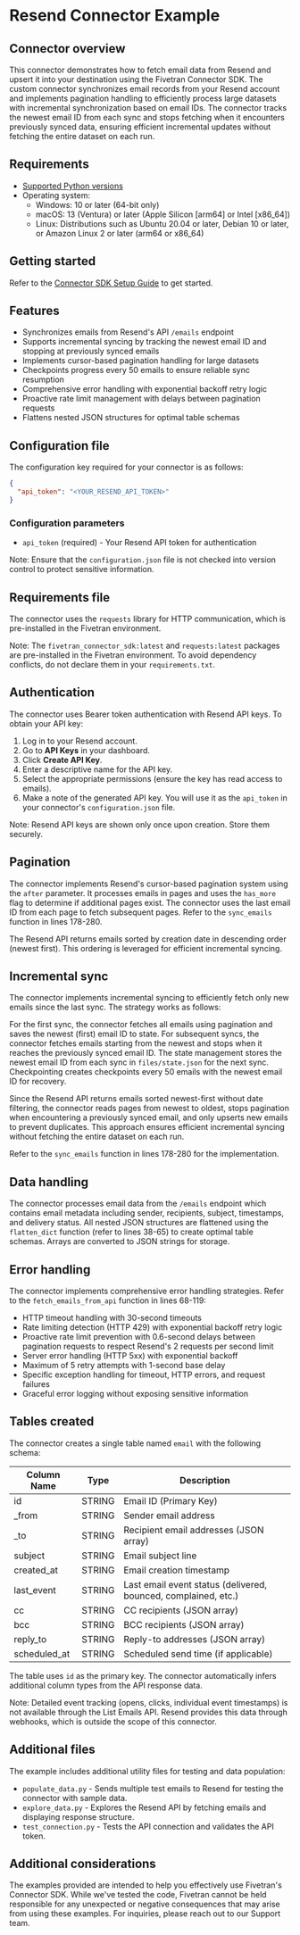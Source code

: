 # Resend Connector Example

## Connector overview
This connector demonstrates how to fetch email data from Resend and upsert it into your destination using the Fivetran Connector SDK. The custom connector synchronizes email records from your Resend account and implements pagination handling to efficiently process large datasets with incremental synchronization based on email IDs. The connector tracks the newest email ID from each sync and stops fetching when it encounters previously synced data, ensuring efficient incremental updates without fetching the entire dataset on each run.

## Requirements
- [Supported Python versions](https://github.com/fivetran/fivetran_connector_sdk/blob/main/README.md#requirements)
- Operating system:
  - Windows: 10 or later (64-bit only)
  - macOS: 13 (Ventura) or later (Apple Silicon [arm64] or Intel [x86_64])
  - Linux: Distributions such as Ubuntu 20.04 or later, Debian 10 or later, or Amazon Linux 2 or later (arm64 or x86_64)

## Getting started
Refer to the [Connector SDK Setup Guide](https://fivetran.com/docs/connectors/connector-sdk/setup-guide) to get started.

## Features
- Synchronizes emails from Resend's API `/emails` endpoint
- Supports incremental syncing by tracking the newest email ID and stopping at previously synced emails
- Implements cursor-based pagination handling for large datasets
- Checkpoints progress every 50 emails to ensure reliable sync resumption
- Comprehensive error handling with exponential backoff retry logic
- Proactive rate limit management with delays between pagination requests
- Flattens nested JSON structures for optimal table schemas

## Configuration file
The configuration key required for your connector is as follows:

```json
{
  "api_token": "<YOUR_RESEND_API_TOKEN>"
}
```

### Configuration parameters

- `api_token` (required) - Your Resend API token for authentication

Note: Ensure that the `configuration.json` file is not checked into version control to protect sensitive information.

## Requirements file
The connector uses the `requests` library for HTTP communication, which is pre-installed in the Fivetran environment.

Note: The `fivetran_connector_sdk:latest` and `requests:latest` packages are pre-installed in the Fivetran environment. To avoid dependency conflicts, do not declare them in your `requirements.txt`.

## Authentication
The connector uses Bearer token authentication with Resend API keys. To obtain your API key:

1. Log in to your Resend account.
2. Go to **API Keys** in your dashboard.
3. Click **Create API Key**.
4. Enter a descriptive name for the API key.
5. Select the appropriate permissions (ensure the key has read access to emails).
6. Make a note of the generated API key. You will use it as the `api_token` in your connector's `configuration.json` file.

Note: Resend API keys are shown only once upon creation. Store them securely.

## Pagination
The connector implements Resend's cursor-based pagination system using the `after` parameter. It processes emails in pages and uses the `has_more` flag to determine if additional pages exist. The connector uses the last email ID from each page to fetch subsequent pages. Refer to the `sync_emails` function in lines 178-280.

The Resend API returns emails sorted by creation date in descending order (newest first). This ordering is leveraged for efficient incremental syncing.

## Incremental sync
The connector implements incremental syncing to efficiently fetch only new emails since the last sync. The strategy works as follows:

For the first sync, the connector fetches all emails using pagination and saves the newest (first) email ID to state. For subsequent syncs, the connector fetches emails starting from the newest and stops when it reaches the previously synced email ID. The state management stores the newest email ID from each sync in `files/state.json` for the next sync. Checkpointing creates checkpoints every 50 emails with the newest email ID for recovery.

Since the Resend API returns emails sorted newest-first without date filtering, the connector reads pages from newest to oldest, stops pagination when encountering a previously synced email, and only upserts new emails to prevent duplicates. This approach ensures efficient incremental syncing without fetching the entire dataset on each run.

Refer to the `sync_emails` function in lines 178-280 for the implementation.

## Data handling
The connector processes email data from the `/emails` endpoint which contains email metadata including sender, recipients, subject, timestamps, and delivery status. All nested JSON structures are flattened using the `flatten_dict` function (refer to lines 38-65) to create optimal table schemas. Arrays are converted to JSON strings for storage.

## Error handling
The connector implements comprehensive error handling strategies. Refer to the `fetch_emails_from_api` function in lines 68-119:

- HTTP timeout handling with 30-second timeouts
- Rate limiting detection (HTTP 429) with exponential backoff retry logic
- Proactive rate limit prevention with 0.6-second delays between pagination requests to respect Resend's 2 requests per second limit
- Server error handling (HTTP 5xx) with exponential backoff
- Maximum of 5 retry attempts with 1-second base delay
- Specific exception handling for timeout, HTTP errors, and request failures
- Graceful error logging without exposing sensitive information

## Tables created
The connector creates a single table named `email` with the following schema:

| Column Name | Type | Description |
|------------|------|-------------|
| id | STRING | Email ID (Primary Key) |
| _from | STRING | Sender email address |
| _to | STRING | Recipient email addresses (JSON array) |
| subject | STRING | Email subject line |
| created_at | STRING | Email creation timestamp |
| last_event | STRING | Last email event status (delivered, bounced, complained, etc.) |
| cc | STRING | CC recipients (JSON array) |
| bcc | STRING | BCC recipients (JSON array) |
| reply_to | STRING | Reply-to addresses (JSON array) |
| scheduled_at | STRING | Scheduled send time (if applicable) |

The table uses `id` as the primary key. The connector automatically infers additional column types from the API response data.

Note: Detailed event tracking (opens, clicks, individual event timestamps) is not available through the List Emails API. Resend provides this data through webhooks, which is outside the scope of this connector.

## Additional files
The example includes additional utility files for testing and data population:

- `populate_data.py` - Sends multiple test emails to Resend for testing the connector with sample data.
- `explore_data.py` - Explores the Resend API by fetching emails and displaying response structure.
- `test_connection.py` - Tests the API connection and validates the API token.

## Additional considerations
The examples provided are intended to help you effectively use Fivetran's Connector SDK. While we've tested the code, Fivetran cannot be held responsible for any unexpected or negative consequences that may arise from using these examples. For inquiries, please reach out to our Support team.
